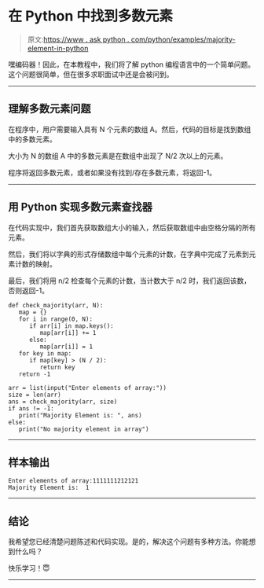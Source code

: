 # 在 Python 中找到多数元素

> 原文:[https://www . ask python . com/python/examples/majority-element-in-python](https://www.askpython.com/python/examples/majority-element-in-python)

嘿编码器！因此，在本教程中，我们将了解 python 编程语言中的一个简单问题。这个问题很简单，但在很多求职面试中还是会被问到。

* * *

## 理解多数元素问题

在程序中，用户需要输入具有 N 个元素的数组 A。然后，代码的目标是找到数组中的多数元素。

大小为 N 的数组 A 中的多数元素是在数组中出现了 N/2 次以上的元素。

程序将返回多数元素，或者如果没有找到/存在多数元素，将返回-1。

* * *

## 用 Python 实现多数元素查找器

在代码实现中，我们首先获取数组大小的输入，然后获取数组中由空格分隔的所有元素。

然后，我们将以字典的形式存储数组中每个元素的计数，在字典中完成了元素到元素计数的映射。

最后，我们将用 n/2 检查每个元素的计数，当计数大于 n/2 时，我们返回该数，否则返回-1。

```
def check_majority(arr, N):
   map = {}
   for i in range(0, N):
      if arr[i] in map.keys():
         map[arr[i]] += 1
      else:
         map[arr[i]] = 1
   for key in map:
      if map[key] > (N / 2):
         return key
   return -1

arr = list(input("Enter elements of array:"))
size = len(arr)
ans = check_majority(arr, size)
if ans != -1:
   print("Majority Element is: ", ans)
else:
   print("No majority element in array")

```

* * *

## 样本输出

```
Enter elements of array:1111111212121
Majority Element is:  1

```

* * *

## 结论

我希望您已经清楚问题陈述和代码实现。是的，解决这个问题有多种方法。你能想到什么吗？

快乐学习！😇

* * *